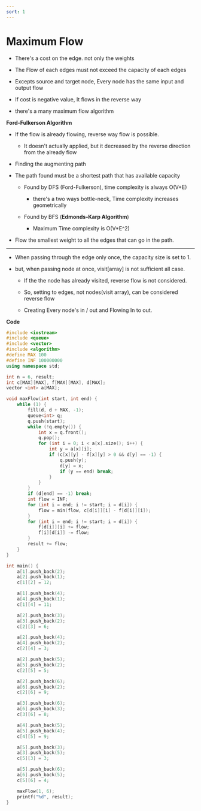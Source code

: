 ```yaml
---
sort: 1
---
```


# Maximum Flow

* There's a cost on the edge. not only the weights
* The Flow of each edges must not exceed the capacity of each edges
* Excepts source and target node, Every node has the same input and output flow
* If cost is negative value, It flows in the reverse way



* there's a many maximum flow algorithm

**Ford-Fulkerson Algorithm**

* If the flow is already flowing, reverse way flow is possible.

  * It doesn't actually applied, but it decreased by the reverse direction from the already flow

  

* Finding the augmenting path

* The path found must be a shortest path that has available capacity

  * Found by DFS (Ford-Fulkerson), time complexity is always O(V+E)
    * there's a two ways bottle-neck, Time complexity increases geometrically 

  * Found by BFS (**Edmonds-Karp Algorithm**)
    * Maximum Time complexity is O(V*E^2)

* Flow the smallest weight to all the edges that can go in the path.

  





---

* When passing through the edge only once, the capacity size is set to 1.

* but, when passing node at once, visit[array] is not sufficient all case.

  * If the the node has already visited, reverse flow is not considered.

  * So,  setting to edges, not nodes(visit array), can be considered reverse flow

  * Creating Every node's in / out and Flowing In to out.

    



**Code**

```c++
#include <iostream>
#include <queue>
#include <vector>
#include <algorithm>
#define MAX 100
#define INF 100000000
using namespace std;

int n = 6, result;
int c[MAX][MAX], f[MAX][MAX], d[MAX]; 
vector <int> a[MAX];

void maxFlow(int start, int end) {
	while (1) {
		fill(d, d + MAX, -1);
		queue<int> q;
		q.push(start);
		while (!q.empty()) {
			int x = q.front();
			q.pop();
			for (int i = 0; i < a[x].size(); i++) {
				int y = a[x][i];
				if (c[x][y] - f[x][y] > 0 && d[y] == -1) {
					q.push(y);
					d[y] = x; 
					if (y == end) break; 
				}
			}
		}
		if (d[end] == -1) break;
		int flow = INF;
		for (int i = end; i != start; i = d[i]) {
			flow = min(flow, c[d[i]][i] - f[d[i]][i]);
		}
		for (int i = end; i != start; i = d[i]) {
			f[d[i]][i] += flow;
			f[i][d[i]] -= flow;
		}
		result += flow;
	}
}

int main() {
	a[1].push_back(2);
	a[2].push_back(1);
	c[1][2] = 12;

	a[1].push_back(4);
	a[4].push_back(1);
	c[1][4] = 11;

	a[2].push_back(3);
	a[3].push_back(2);
	c[2][3] = 6;

	a[2].push_back(4);
	a[4].push_back(2);
	c[2][4] = 3;

	a[2].push_back(5);
	a[5].push_back(2);
	c[2][5] = 5;

	a[2].push_back(6);
	a[6].push_back(2);
	c[2][6] = 9;

	a[3].push_back(6);
	a[6].push_back(3);
	c[3][6] = 8;

	a[4].push_back(5);
	a[5].push_back(4);
	c[4][5] = 9;

	a[5].push_back(3);
	a[3].push_back(5);
	c[5][3] = 3;

	a[5].push_back(6);
	a[6].push_back(5);
	c[5][6] = 4;

	maxFlow(1, 6);
	printf("%d", result);
}

```

